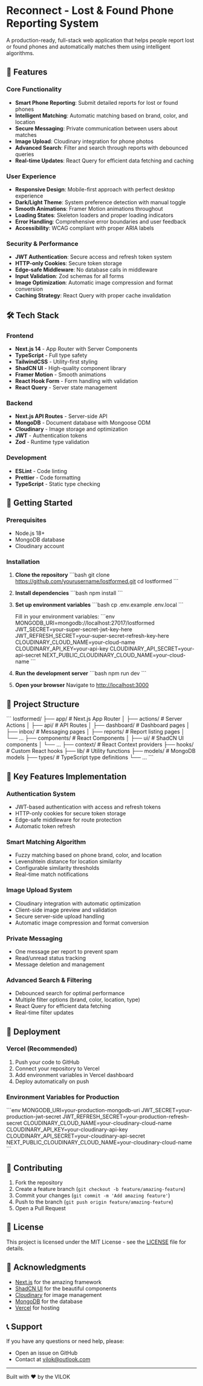 # Reconnect - Lost & Found Phone Reporting System

A production-ready, full-stack web application that helps people report lost or found phones and automatically matches them using intelligent algorithms.

## 🚀 Features

### Core Functionality
- **Smart Phone Reporting**: Submit detailed reports for lost or found phones
- **Intelligent Matching**: Automatic matching based on brand, color, and location
- **Secure Messaging**: Private communication between users about matches
- **Image Upload**: Cloudinary integration for phone photos
- **Advanced Search**: Filter and search through reports with debounced queries
- **Real-time Updates**: React Query for efficient data fetching and caching

### User Experience
- **Responsive Design**: Mobile-first approach with perfect desktop experience
- **Dark/Light Theme**: System preference detection with manual toggle
- **Smooth Animations**: Framer Motion animations throughout
- **Loading States**: Skeleton loaders and proper loading indicators
- **Error Handling**: Comprehensive error boundaries and user feedback
- **Accessibility**: WCAG compliant with proper ARIA labels

### Security & Performance
- **JWT Authentication**: Secure access and refresh token system
- **HTTP-only Cookies**: Secure token storage
- **Edge-safe Middleware**: No database calls in middleware
- **Input Validation**: Zod schemas for all forms
- **Image Optimization**: Automatic image compression and format conversion
- **Caching Strategy**: React Query with proper cache invalidation

## 🛠 Tech Stack

### Frontend
- **Next.js 14** - App Router with Server Components
- **TypeScript** - Full type safety
- **TailwindCSS** - Utility-first styling
- **ShadCN UI** - High-quality component library
- **Framer Motion** - Smooth animations
- **React Hook Form** - Form handling with validation
- **React Query** - Server state management

### Backend
- **Next.js API Routes** - Server-side API
- **MongoDB** - Document database with Mongoose ODM
- **Cloudinary** - Image storage and optimization
- **JWT** - Authentication tokens
- **Zod** - Runtime type validation

### Development
- **ESLint** - Code linting
- **Prettier** - Code formatting
- **TypeScript** - Static type checking

## 🚀 Getting Started

### Prerequisites
- Node.js 18+
- MongoDB database
- Cloudinary account

### Installation

1. **Clone the repository**
   \`\`\`bash
   git clone https://github.com/yourusername/lostformed.git
   cd lostformed
   \`\`\`

2. **Install dependencies**
   \`\`\`bash
   npm install
   \`\`\`

3. **Set up environment variables**
   \`\`\`bash
   cp .env.example .env.local
   \`\`\`

   Fill in your environment variables:
   \`\`\`env
   MONGODB_URI=mongodb://localhost:27017/lostformed
   JWT_SECRET=your-super-secret-jwt-key-here
   JWT_REFRESH_SECRET=your-super-secret-refresh-key-here
   CLOUDINARY_CLOUD_NAME=your-cloud-name
   CLOUDINARY_API_KEY=your-api-key
   CLOUDINARY_API_SECRET=your-api-secret
   NEXT_PUBLIC_CLOUDINARY_CLOUD_NAME=your-cloud-name
   \`\`\`

4. **Run the development server**
   \`\`\`bash
   npm run dev
   \`\`\`

5. **Open your browser**
   Navigate to [http://localhost:3000](http://localhost:3000)

## 📁 Project Structure

\`\`\`
lostformed/
├── app/                    # Next.js App Router
│   ├── actions/           # Server Actions
│   ├── api/               # API Routes
│   ├── dashboard/         # Dashboard pages
│   ├── inbox/             # Messaging pages
│   ├── reports/           # Report listing pages
│   └── ...
├── components/            # React Components
│   ├── ui/               # ShadCN UI components
│   └── ...
├── context/              # React Context providers
├── hooks/                # Custom React hooks
├── lib/                  # Utility functions
├── models/               # MongoDB models
├── types/                # TypeScript type definitions
└── ...
\`\`\`

## 🔧 Key Features Implementation

### Authentication System
- JWT-based authentication with access and refresh tokens
- HTTP-only cookies for secure token storage
- Edge-safe middleware for route protection
- Automatic token refresh

### Smart Matching Algorithm
- Fuzzy matching based on phone brand, color, and location
- Levenshtein distance for location similarity
- Configurable similarity thresholds
- Real-time match notifications

### Image Upload System
- Cloudinary integration with automatic optimization
- Client-side image preview and validation
- Secure server-side upload handling
- Automatic image compression and format conversion

### Private Messaging

- One message per report to prevent spam
- Read/unread status tracking
- Message deletion and management

### Advanced Search & Filtering
- Debounced search for optimal performance
- Multiple filter options (brand, color, location, type)
- React Query for efficient data fetching
- Real-time filter updates

## 🚀 Deployment

### Vercel (Recommended)
1. Push your code to GitHub
2. Connect your repository to Vercel
3. Add environment variables in Vercel dashboard
4. Deploy automatically on push

### Environment Variables for Production
\`\`\`env
MONGODB_URI=your-production-mongodb-uri
JWT_SECRET=your-production-jwt-secret
JWT_REFRESH_SECRET=your-production-refresh-secret
CLOUDINARY_CLOUD_NAME=your-cloudinary-cloud-name
CLOUDINARY_API_KEY=your-cloudinary-api-key
CLOUDINARY_API_SECRET=your-cloudinary-api-secret
NEXT_PUBLIC_CLOUDINARY_CLOUD_NAME=your-cloudinary-cloud-name
\`\`\`

## 🤝 Contributing

1. Fork the repository
2. Create a feature branch (`git checkout -b feature/amazing-feature`)
3. Commit your changes (`git commit -m 'Add amazing feature'`)
4. Push to the branch (`git push origin feature/amazing-feature`)
5. Open a Pull Request

## 📝 License

This project is licensed under the MIT License - see the [LICENSE](LICENSE) file for details.

## 🙏 Acknowledgments

- [Next.js](https://nextjs.org/) for the amazing framework
- [ShadCN UI](https://ui.shadcn.com/) for the beautiful components
- [Cloudinary](https://cloudinary.com/) for image management
- [MongoDB](https://mongodb.com/) for the database
- [Vercel](https://vercel.com/) for hosting

## 📞 Support

If you have any questions or need help, please:
- Open an issue on GitHub
- Contact at vilok@outlook.com


---

Built with ❤️ by the VILOK
